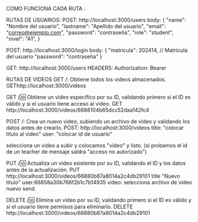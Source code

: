 COMO FUNCIONA CADA RUTA : 


RUTAS DE USUARIOS: 
POST: http://localhost:3000/users
body: 
{
  "name": "Nombre del usuario",
  "lastname": "Apellido del usuario",
  "email": "correo@ejemplo.com",
  "password": "contraseña",
  "role": "student", 
  "nivel": "A1", 
}

POST: http://localhost:3000/login 
body: 
{
  "matricula": 202414, // Matrícula del usuario
  "password": "contraseña"
}

GET: http://localhost:3000/users
HEADERS: Authorization: Bearer <token>








RUTAS DE VIDEOS
GET /: Obtiene todos los videos almacenados.
GEThttp://localhost:3000/videos  

GET /:id: Obtiene un video específico por su ID, validando primero si el ID es válido y si el usuario tiene acceso al video.
GET http://localhost:3000/videos/6688104b65dcc52daa142fc4

POST /: Crea un nuevo video, subiendo un archivo de video y validando los datos antes de crearlo.
POST: http://localhost:3000/videos
title: "colocar titulo al video"
user: "colocar id de usuario"

selecciona un video a subir y colocamos "video" y listo. (si probamos el id de un teacher de mensaje saldra "acceso no autorizado")

PUT /:id: Actualiza un video existente por su ID, validando el ID y los datos antes de la actualización.
PUT http://localhost:3000/videos/66880b87a8014a2c4db29101
title "Nuevo titulo"
user:66858a30b766f2b1c7b14935 
video:  selecciona archivo de video nuevo send. 

DELETE /:id: Elimina un video por su ID, validando primero si el ID es válido y si el usuario tiene permisos para eliminarlo.
DELETE http://localhost:3000/videos/66880b87a8014a2c4db29101